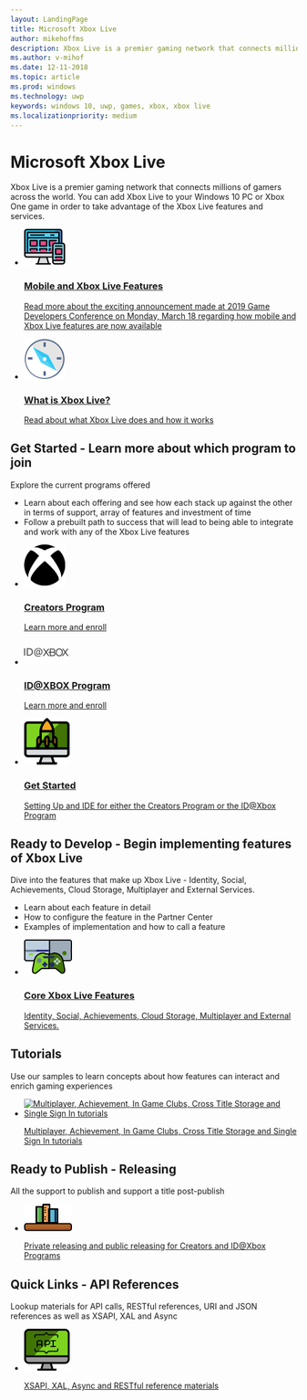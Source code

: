 ```yaml
---
layout: LandingPage
title: Microsoft Xbox Live
author: mikehoffms
description: Xbox Live is a premier gaming network that connects millions of gamers across the world.
ms.author: v-mihof
ms.date: 12-11-2018
ms.topic: article
ms.prod: windows
ms.technology: uwp
keywords: windows 10, uwp, games, xbox, xbox live
ms.localizationpriority: medium
---
```


<h1>Microsoft Xbox Live</h1>

<p>Xbox Live is a premier gaming network that connects millions of gamers across the world. You can add Xbox Live to your Windows 10 PC or Xbox One game in order to take advantage of the Xbox Live features and services.</p>

<ul class="cardsY panelContent cols">
    <li>
        <a href="https://developer.microsoft.com/en-us/games/news-and-events/gdc2019">
            <div class="cardSize">
                <div class="cardPadding">
                    <div class="card">
                        <div class="cardImageOuter">
                            <div class="cardImage">
                                <img src="images/getting_started/mobile-gdc.svg" alt="Mobile and Xbox Live Features" />
                            </div>
                        </div>
                        <div class="cardText">
                            <h3>Mobile and Xbox Live Features</h3>
                            <p>Read more about the exciting announcement made at 2019 Game Developers Conference on Monday, March 18 regarding how mobile and Xbox Live features are now available</p>
                        </div>
                    </div>
                </div>
            </div>
        </a>
    </li>
    <li>
        <a href="/gaming/xbox-live/what-is-xbox-live">
            <div class="cardSize">
                <div class="cardPadding">
                    <div class="card">
                        <div class="cardImageOuter">
                            <div class="cardImage">
                                <img src="images/getting_started/what-is-xbl.svg" alt="What is Xbox Live?" />
                            </div>
                        </div>
                        <div class="cardText"> 
                            <h3>What is Xbox Live?</h3>
                            <p>Read about what Xbox Live does and how it works</p>
                        </div>
                    </div>
                </div>
            </div>
        </a>
    </li>
</ul>

<h2>Get Started - Learn more about which program to join</h2>

<p>Explore the current programs offered</p>

<ul>
    <li>Learn about each offering and see how each stack up against the other in terms of support, array of features and investment of time</li>
    <li>Follow a prebuilt path to success that will lead to being able to integrate and work with any of the Xbox Live features</li>
</ul>

<ul class="cardsY panelContent cols cols2">
    <li>
        <a href="https://www.xbox.com/en-US/developers/creators-program?xr=footnav">
            <div class="cardSize">
                <div class="cardPadding">
                    <div class="card">
                        <div class="cardImageOuter">
                            <div class="cardImage">
                                <img src="images/getting_started/xboxicon1.svg" alt="Creators Program" />
                            </div>
                        </div>
                        <div class="cardText">
                            <h3>Creators Program</h3>
                            <p>Learn more and enroll</p>
                        </div>
                    </div>
                </div>
            </div>
        </a>
    </li>
    <li>
        <a href="https://www.xbox.com/en-US/developers/id">
            <div class="cardSize">
                <div class="cardPadding">
                    <div class="card">
                        <div class="cardImageOuter">
                            <div class="cardImage">
                                <img src="images/getting_started/ID@XBOXicon.svg" alt="ID@XBOX Program" />
                            </div>
                        </div>
                        <div class="cardText">
                            <h3>ID@XBOX Program</h3>
                            <p>Learn more and enroll</p>
                        </div>
                    </div>
                </div>
            </div>
        </a>
    </li>
    <li>
        <a href="/gaming/xbox-live/get-started/">
            <div class="cardSize">
                <div class="cardPadding">
                    <div class="card">
                        <div class="cardImageOuter">
                            <div class="cardImage">
                                <img src="images/getting_started/getstart.svg" alt="Get Started" />
                            </div>
                        </div>
                        <div class="cardText">
                            <h3>Get Started</h3>
                            <p>Setting Up and IDE for either the Creators Program or the ID@Xbox Program</p>
                        </div>
                    </div>
                </div>
            </div>
        </a>
    </li>
</ul>

<h2>Ready to Develop - Begin implementing features of Xbox Live</h2>

<p>Dive into the features that make up Xbox Live - Identity, Social, Achievements, Cloud Storage, Multiplayer and External Services.</p>

<ul>
    <li>Learn about each feature in detail</li>
    <li>How to configure the feature in the Partner Center</li>
    <li>Examples of implementation and how to call a feature</li>
</ul>

<ul class="cardsY panelContent cols">
    <li>
        <a href="/gaming/xbox-live/features/">
            <div class="cardSize">
                <div class="cardPadding">
                    <div class="card">
                        <div class="cardImageOuter">
                            <div class="cardImage">
                                <img src="images/getting_started/xboxfeatures.svg" alt="Core Xbox Live Features" />
                            </div>
                        </div>
                        <div class="cardText">
                            <h3>Core Xbox Live Features</h3>
                            <p>Identity, Social, Achievements, Cloud Storage, Multiplayer and External Services.</p>
                        </div>
                    </div>
                </div>
            </div>
        </a>
    </li>
</ul>

<h2>Tutorials</h2>

<p>Use our samples to learn concepts about how features can interact and enrich gaming experiences</p>

<ul class="cardsY panelContent cols">
    <li>
        <a href="">
            <div class="cardSize">
                <div class="cardPadding">
                    <div class="card">
                        <div class="cardImageOuter">
                            <div class="cardImage">
                                <img src="" alt="Multiplayer, Achievement, In Game Clubs, Cross Title Storage and Single Sign In tutorials" />
                            </div>
                        </div>
                        <div class="cardText">
                            <p>Multiplayer, Achievement, In Game Clubs, Cross Title Storage and Single Sign In tutorials</p>
                        </div>
                    </div>
                </div>
            </div>
        </a>
    </li>
</ul>

<h2>Ready to Publish - Releasing</h2>

<p>All the support to publish and support a title post-publish</p>

<ul class="cardsY panelContent cols cols2">
    <li>
        <a href="/gaming/xbox-live/releasing/releasing">
            <div class="cardSize">
                <div class="cardPadding">
                    <div class="card">
                        <div class="cardImageOuter">
                            <div class="cardImage">
                                <img src="images/getting_started/releasing.svg" alt="Private releasing and public releasing for Creators and ID@Xbox Programs" />
                            </div>
                        </div>
                        <div class="cardText">
                            <p>Private releasing and public releasing for Creators and ID@Xbox Programs</p>
                        </div>
                    </div>
                </div>
            </div>
        </a>
    </li>
</ul>

<h2>Quick Links - API References</h2>

<p>Lookup materials for API calls, RESTful references, URI and JSON references as well as XSAPI, XAL and Async</p>

<ul class="cardsY panelContent cols cols2">
    <li>
        <a href="/gaming/xbox-live/api-reference">
            <div class="cardSize">
                <div class="cardPadding">
                    <div class="card">
                        <div class="cardImageOuter">
                            <div class="cardImage">
                                <img src="images/getting_started/apidesktop.svg" alt="XSAPI, XAL, Async and RESTful reference materials" />
                            </div>
                        </div>
                        <div class="cardText">
                            <p>XSAPI, XAL, Async and RESTful reference materials</p>
                        </div>
                    </div>
                </div>
            </div>
        </a>
    </li>
</ul>
